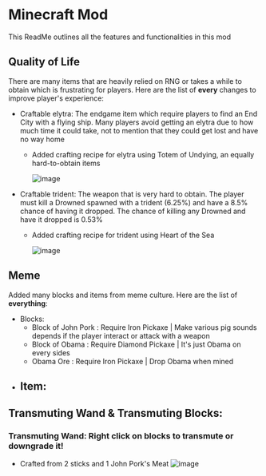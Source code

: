 # Minecraft Mod
This ReadMe outlines all the features and functionalities in this mod

## Quality of Life
There are many items that are heavily relied on RNG or takes a while to obtain which is frustrating for players. Here are the list of **every** changes to improve player's experience:
- Craftable elytra: The endgame item which require players to find an End City with a flying ship. Many players avoid getting an elytra due to how much time it could take, not to mention that they could get lost and have no way home
  - Added crafting recipe for elytra using Totem of Undying, an equally hard-to-obtain items

    ![image](https://github.com/user-attachments/assets/b1ae92d9-8ee8-4a08-b58f-5e39340c45b8)
- Craftable trident: The weapon that is very hard to obtain. The player must kill a Drowned spawned with a trident (6.25%) and have a 8.5% chance of having it dropped. The chance of killing any Drowned and have it dropped is 0.53%
  - Added crafting recipe for trident using Heart of the Sea

    ![image](https://github.com/user-attachments/assets/12845b05-32a0-4e33-9643-b8d668814c29)

## Meme
Added many blocks and items from meme culture. Here are the list of **everything**:
- Blocks:
  - Block of John Pork : Require Iron Pickaxe | Make various pig sounds depends if the player interact or attack with a weapon
  - Block of Obama : Require Diamond Pickaxe | It's just Obama on every sides
  - Obama Ore : Require Iron Pickaxe | Drop Obama when mined
- Item:
  - 


## Transmuting Wand & Transmuting Blocks:
### Transmuting Wand: Right click on blocks to transmute or downgrade it!
- Crafted from 2 sticks and 1 John Pork's Meat
  ![image](https://github.com/user-attachments/assets/77516cff-cc1e-4c45-b6f4-743ed3f25934)

